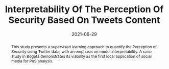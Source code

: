 ---
title:          "Interpretability Of The Perception Of Security Based On Tweets Content"
date:           2021-06-29
selected:       false
pub:            "2021 International Conference on Applied Artificial Intelligence (ICAPAI)"
pub_date:       "2021"
type: "conference"
abstract: >-
  This study presents a supervised learning approach to quantify the Perception of Security using Twitter data, with an emphasis on model interpretability. A case study in Bogotá demonstrates its viability as the first local application of social media for PoS analysis.

cover:          /assets/images/covers/tweets.jpg
authors:
  - Luisa Fernanda Chaparro
  - Cristian Pulido
  - Jorge Rudas
  - Ana María Reyes  
  - Jorge Victorino
  - Luz Ángela Narváez
  - Darwin Martínez  
  - Francisco Gómez
links:
  Paper: https://doi.org/10.1007/978-3-030-93420-0_9
---